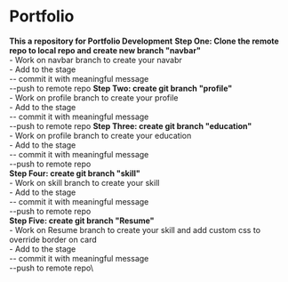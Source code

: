 # Portfolio
**This a repository for Portfolio Development**
**Step One: Clone the remote repo to local repo and create new branch "navbar"**\
    - Work on navbar branch to create your navabr\
    - Add to the stage\
    -- commit it with meaningful message\
    --push to remote repo
 **Step Two: create git branch "profile"**\
     - Work on profile branch to create your profile\
    - Add to the stage\
    -- commit it with meaningful message\
    --push to remote repo
  **Step Three: create git branch "education"**\
     - Work on profile branch to create your education\
    - Add to the stage\
    -- commit it with meaningful message\
    --push to remote repo\
  **Step Four: create git branch "skill"**\
     - Work on skill branch to create your skill\
    - Add to the stage\
    -- commit it with meaningful message\
    --push to remote repo\
  **Step Five: create git branch "Resume"**\
     - Work on Resume branch to create your skill and add custom css to override border on card\
    - Add to the stage\
    -- commit it with meaningful message\
    --push to remote repo\

